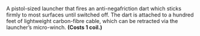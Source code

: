 A pistol-sized launcher that fires an anti-negafriction dart which sticks firmly to most surfaces until switched off. The dart is attached to a hundred feet of lightweight carbon-fibre cable, which can be retracted via the launcher’s micro-winch. **(Costs 1 coil.)**